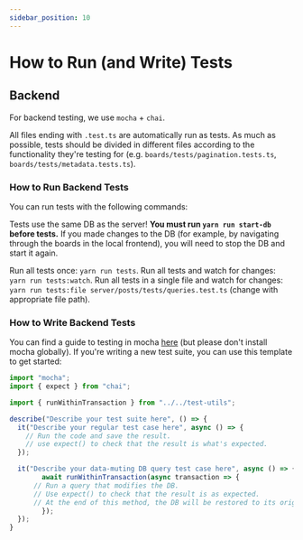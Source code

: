 ```yaml
---
sidebar_position: 10
---
```


# How to Run (and Write) Tests

## Backend

For backend testing, we use `mocha` + `chai`.

All files ending with `.test.ts` are automatically run as tests. As much as possible, tests should be divided in different files according to the functionality they're testing for (e.g. `boards/tests/pagination.tests.ts`, `boards/tests/metadata.tests.ts`). 

### How to Run Backend Tests

You can run tests with the following commands:

Tests use the same DB as the server! **You must run `yarn run start-db` before tests.** If you made changes to the DB (for example, by navigating through the boards in the local frontend), you will need to stop the DB and start it again.

Run all tests once: `yarn run tests`.
Run all tests and watch for changes: `yarn run tests:watch`.
Run all tests in a single file and watch for changes: `yarn run tests:file server/posts/tests/queries.test.ts` (change with appropriate file path).

### How to Write Backend Tests

You can find a guide to testing in mocha [here](https://codeburst.io/how-to-test-javascript-with-mocha-the-basics-80132324752e) (but please don't install mocha globally). If you're writing a new test suite, you can use this template to get started:

```jsx
import "mocha";
import { expect } from "chai";

import { runWithinTransaction } from "../../test-utils";

describe("Describe your test suite here", () => {
  it("Describe your regular test case here", async () => {
    // Run the code and save the result.
    // use expect() to check that the result is what's expected.
  });

  it("Describe your data-muting DB query test case here", async () => {
		await runWithinTransaction(async transaction => {
      // Run a query that modifies the DB.
      // Use expect() to check that the result is as expected.
      // At the end of this method, the DB will be restored to its original state.
		});
  });
}
```